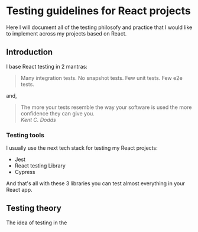 # Testing guidelines for React projects

Here I will document all of the testing philosofy and practice that I would like to implement across my projects based on React.

## Introduction

I base React testing in 2 mantras:

> Many integration tests. No snapshot tests. Few unit tests. Few e2e tests.

and,

> The more your tests resemble the way your software is used the more confidence they can give you. <br>
> *Kent C. Dodds*

### Testing tools

I usually use the next tech stack for testing my React projects:
* Jest
* React testing Library
* Cypress

And that's all with these 3 libraries you can test almost everything in your React app.

## Testing theory

The idea of testing in the 
